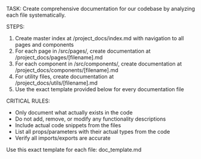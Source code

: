 TASK: Create comprehensive documentation for our codebase by analyzing each file systematically.

STEPS:
1. Create master index at /project_docs/index.md with navigation to all pages and components
2. For each page in /src/pages/, create documentation at /project_docs/pages/[filename].md
3. For each component in /src/components/, create documentation at /project_docs/components/[filename].md
4. For utility files, create documentation at /project_docs/utils/[filename].md
5. Use the exact template provided below for every documentation file

CRITICAL RULES:
- Only document what actually exists in the code
- Do not add, remove, or modify any functionality descriptions
- Include actual code snippets from the files
- List all props/parameters with their actual types from the code
- Verify all imports/exports are accurate

Use this exact template for each file: doc_template.md